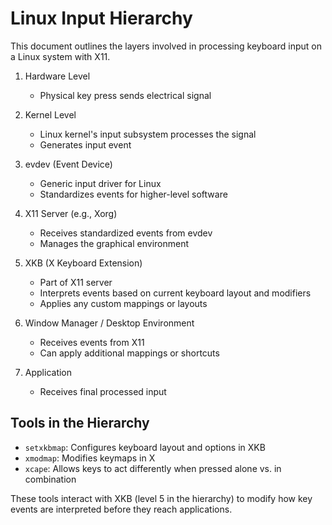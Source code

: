 # Linux Input Hierarchy

This document outlines the layers involved in processing keyboard input on a Linux system with X11.

1. Hardware Level
   - Physical key press sends electrical signal

2. Kernel Level
   - Linux kernel's input subsystem processes the signal
   - Generates input event

3. evdev (Event Device)
   - Generic input driver for Linux
   - Standardizes events for higher-level software

4. X11 Server (e.g., Xorg)
   - Receives standardized events from evdev
   - Manages the graphical environment

5. XKB (X Keyboard Extension)
   - Part of X11 server
   - Interprets events based on current keyboard layout and modifiers
   - Applies any custom mappings or layouts

6. Window Manager / Desktop Environment
   - Receives events from X11
   - Can apply additional mappings or shortcuts

7. Application
   - Receives final processed input

## Tools in the Hierarchy

- `setxkbmap`: Configures keyboard layout and options in XKB
- `xmodmap`: Modifies keymaps in X
- `xcape`: Allows keys to act differently when pressed alone vs. in combination

These tools interact with XKB (level 5 in the hierarchy) to modify how key events are interpreted before they reach applications.
